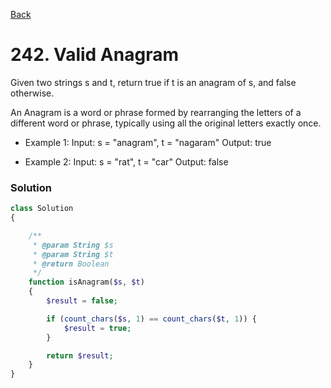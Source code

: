 [Back](./)

# 242. Valid Anagram
Given two strings s and t, return true if t is an anagram of s, and false otherwise.

An Anagram is a word or phrase formed by rearranging the letters of a different word or phrase, typically using all the original letters exactly once.

- Example 1:
Input: s = "anagram", t = "nagaram"
Output: true

- Example 2:
Input: s = "rat", t = "car"
Output: false

### Solution
```php
class Solution
{

    /**
     * @param String $s
     * @param String $t
     * @return Boolean
     */
    function isAnagram($s, $t)
    {
        $result = false;

        if (count_chars($s, 1) == count_chars($t, 1)) {
            $result = true;
        }

        return $result;
    }
}
```